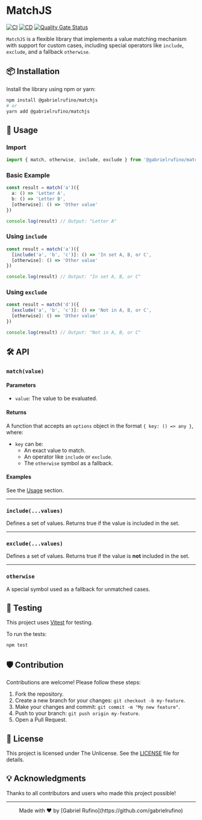 # MatchJS

[![CI](https://github.com/gabrielrufino/matchjs/actions/workflows/ci.yml/badge.svg)](https://github.com/gabrielrufino/matchjs/actions/workflows/ci.yml)
[![CD](https://github.com/gabrielrufino/matchjs/actions/workflows/cd.yml/badge.svg)](https://github.com/gabrielrufino/matchjs/actions/workflows/cd.yml)
[![Quality Gate Status](https://sonarcloud.io/api/project_badges/measure?project=gabrielrufino_matchjs&metric=alert_status)](https://sonarcloud.io/summary/new_code?id=gabrielrufino_matchjs)

`MatchJS` is a flexible library that implements a value matching mechanism with support for custom cases, including special operators like `include`, `exclude`, and a fallback `otherwise`.

## 📦 Installation

Install the library using npm or yarn:

```sh
npm install @gabrielrufino/matchjs
# or
yarn add @gabrielrufino/matchjs
```

## 🚀 Usage

### Import

```ts
import { match, otherwise, include, exclude } from '@gabrielrufino/matchjs'
```

### Basic Example

```ts
const result = match('a')({
  a: () => 'Letter A',
  b: () => 'Letter B',
  [otherwise]: () => 'Other value'
})

console.log(result) // Output: "Letter A"
```

### Using `include`

```ts
const result = match('a')({
  [include('a', 'b', 'c')]: () => 'In set A, B, or C',
  [otherwise]: () => 'Other value'
})

console.log(result) // Output: "In set A, B, or C"
```

### Using `exclude`

```ts
const result = match('d')({
  [exclude('a', 'b', 'c')]: () => 'Not in A, B, or C',
  [otherwise]: () => 'Other value'
})

console.log(result) // Output: "Not in A, B, or C"
```

## 🛠️ API

### `match(value)`

#### Parameters
- `value`: The value to be evaluated.

#### Returns
A function that accepts an `options` object in the format `{ key: () => any }`, where:
- `key` can be:
  - An exact value to match.
  - An operator like `include` or `exclude`.
  - The `otherwise` symbol as a fallback.

#### Examples
See the [Usage](#-usage) section.

---

### `include(...values)`

Defines a set of values. Returns true if the value is included in the set.

---

### `exclude(...values)`

Defines a set of values. Returns true if the value is **not** included in the set.

---

### `otherwise`

A special symbol used as a fallback for unmatched cases.

## 🧪 Testing

This project uses [Vitest](https://vitest.dev/) for testing.

To run the tests:

```bash
npm test
```

## 🛡️ Contribution

Contributions are welcome! Please follow these steps:

1. Fork the repository.
2. Create a new branch for your changes: `git checkout -b my-feature`.
3. Make your changes and commit: `git commit -m "My new feature"`.
4. Push to your branch: `git push origin my-feature`.
5. Open a Pull Request.

## 📄 License

This project is licensed under The Unlicense. See the [LICENSE](./LICENSE) file for details.

## 💡 Acknowledgments

Thanks to all contributors and users who made this project possible!

---

<div align="center">
Made with ❤️ by [Gabriel Rufino](https://github.com/gabrielrufino)
</div>

